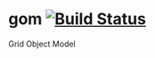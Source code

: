 # gom [![Build Status](https://secure.travis-ci.org/the-grid/gom.png?branch=master)](http://travis-ci.org/the-grid/gom)

Grid Object Model

